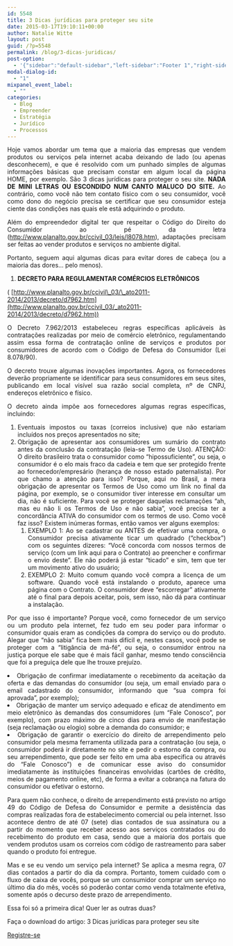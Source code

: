 ```yaml
---
id: 5548
title: 3 Dicas jurídicas para proteger seu site
date: 2015-03-17T19:10:11+00:00
author: Natalie Witte
layout: post
guid: /?p=5548
permalink: /blog/3-dicas-juridicas/
post-option:
  - '{"sidebar":"default-sidebar","left-sidebar":"Footer 1","right-sidebar":"Footer 1","page-title":"","page-caption":""}'
modal-dialog-id:
  - "1"
mixpanel_event_label:
  - ""
categories:
  - Blog
  - Empreender
  - Estratégia
  - Jurídico
  - Processos
---
```

<p style="text-align: justify;">
  Hoje vamos abordar um tema que a maioria das empresas que vendem produtos ou serviços pela internet acaba deixando de lado (ou apenas desconhecem), e que é resolvido com um punhado simples de algumas informações básicas que precisam constar em algum local da página HOME, por exemplo. São 3 dicas jurídicas para proteger o seu site. <b>NADA DE MINI LETRAS OU ESCONDIDO NUM CANTO MALUCO DO SITE.</b> Ao contrário, como você não tem contato físico com o seu consumidor, você como dono do negócio precisa se certificar que seu consumidor esteja ciente das condições nas quais ele está adquirindo o produto.
</p>

<p style="text-align: justify;">
  Além do empreendedor digital ter que respeitar o Código do Direito do Consumidor ao pé da letra (<a href="http://www.planalto.gov.br/ccivil_03/leis/l8078.htm">http://www.planalto.gov.br/ccivil_03/leis/l8078.htm</a>), adaptações precisam ser feitas ao vender produtos e serviços no ambiente digital.
</p>

<p style="text-align: justify;">
  Portanto, seguem aqui algumas dicas para evitar dores de cabeça (ou a maioria das dores&#8230; pelo menos).
</p>

  1.  **DECRETO PARA REGULAMENTAR COMÉRCIOS ELETRÔNICOS**

( [http://www.planalto.gov.br/ccivil\_03/\_ato2011-2014/2013/decreto/d7962.htm](http://www.planalto.gov.br/ccivil_03/_ato2011-2014/2013/decreto/d7962.htm))

<p style="text-align: justify;">
  O Decreto 7.962/2013 estabeleceu regras específicas aplicáveis às contratações realizadas por meio de comércio eletrônico, regulamentando assim essa forma de contratação online de serviços e produtos por consumidores de acordo com o Código de Defesa do Consumidor (Lei 8.078/90).
</p>

<p style="text-align: justify;">
  O decreto trouxe algumas inovações importantes. Agora, os fornecedores deverão propriamente se identificar para seus consumidores em seus sites, publicando em local visível sua razão social completa, nº de CNPJ, endereços eletrônico e físico.
</p>

<p style="text-align: justify;">
  O decreto ainda impõe aos fornecedores algumas regras específicas, incluindo:
</p>

<ol style="text-align: justify;">
  <li>
    Eventuais impostos ou taxas (correios inclusive) que não estariam incluídos nos preços apresentados no site;
  </li>
  <li>
    Obrigação de apresentar aos consumidores um sumário do contrato antes da conclusão da contratação (leia-se Termo de Uso). ATENÇÃO: O direito brasileiro trata o consumidor como “hipossuficiente”, ou seja, o consumidor é o elo mais fraco da cadeia e tem que ser protegido frente ao fornecedor/empresário (herança de nosso estado paternalista). Por que chamo a atenção para isso? Porque, aqui no Brasil, a mera obrigação de apresentar os Termos de Uso como um link no final da página, por exemplo, se o consumidor tiver interesse em consultar um dia, não é suficiente. Para você se proteger daquelas reclamações “ah, mas eu não li os Termos de Uso e não sabia”, você precisa ter a concordância ATIVA do consumidor com os termos de uso. Como você faz isso? Existem inúmeras formas, então vamos ver alguns exemplos: <ol>
      <li>
        EXEMPLO 1: Ao se cadastrar ou ANTES de efetivar uma compra, o Consumidor precisa ativamente ticar um quadrado (“checkbox”) com os seguintes dizeres: “Você concorda com nossos termos de serviço (com um link aqui para o Contrato) ao preencher e confirmar o envio deste”. Ele não poderá já estar “ticado” e sim, tem que ter um movimento ativo do usuário;
      </li>
      <li>
        EXEMPLO 2: Muito comum quando você compra a licença de um software. Quando você está instalando o produto, aparece uma página com o Contrato. O consumidor deve “escorregar” ativamente até o final para depois aceitar, pois, sem isso, não dá para continuar a instalação.
      </li>
    </ol>
  </li>
</ol>

<p style="text-align: justify;">
  Por que isso é importante? Porque você, como fornecedor de um serviço ou um produto pela internet, fez tudo em seu poder para informar o consumidor quais eram as condições da compra do serviço ou do produto. Alegar que “não sabia” fica bem mais difícil e, nestes casos, você pode se proteger com a “litigância de má-fé”, ou seja, o consumidor entrou na justiça porque ele sabe que é mais fácil ganhar, mesmo tendo consciência que foi a preguiça dele que lhe trouxe prejuízo.
</p>

<li style="text-align: justify;">
  Obrigação de confirmar imediatamente o recebimento da aceitação da oferta e das demandas do consumidor (ou seja, um email enviado para o email cadastrado do consumidor, informando que “sua compra foi aprovada”, por exemplo);
</li>
<li style="text-align: justify;">
  Obrigação de manter um serviço adequado e eficaz de atendimento em meio eletrônico às demandas dos consumidores (um “Fale Conosco”, por exemplo), com prazo máximo de cinco dias para envio de manifestação (seja reclamação ou elogio) sobre a demanda do consumidor; e
</li>
<li style="text-align: justify;">
  Obrigação de garantir o exercício do direito de arrependimento pelo consumidor pela mesma ferramenta utilizada para a contratação (ou seja, o consumidor poderá ir diretamente no site e pedir o estorno da compra, ou seu arrependimento, que pode ser feito em uma aba especifica ou através do “Fale Conosco”) e de comunicar esse aviso do consumidor imediatamente às instituições financeiras envolvidas (cartões de crédito, meios de pagamento online, etc), de forma a evitar a cobrança na fatura do consumidor ou efetivar o estorno.
</li>

<p style="text-align: justify;">
  Para quem não conhece, o direito de arrependimento está previsto no artigo 49 do Código de Defesa do Consumidor e permite a desistência das compras realizadas fora de estabelecimento comercial ou pela internet. Isso acontece dentro de até 07 (sete) dias contados de sua assinatura ou a partir do momento que receber acesso aos serviços contratados ou do recebimento do produto em casa, sendo que a maioria dos portais que vendem produtos usam os correios com código de rastreamento para saber quando o produto foi entregue.
</p>

<p style="text-align: justify;">
  Mas e se eu vendo um serviço pela internet? Se aplica a mesma regra, 07 dias contados a partir do dia da compra. Portanto, tomem cuidado com o fluxo de caixa de vocês, porque se um consumidor comprar um serviço no último dia do mês, vocês só poderão contar como venda totalmente efetiva, somente após o decurso deste prazo de arrependimento.
</p>

<p style="text-align: justify;">
  Essa foi só a primeira dica! Quer ler as outras duas?
</p>

<p style="text-align: justify;">
  Faça o download do artigo: 3 Dicas jurídicas para proteger seu site 

  <div class="gdlr-course-button" >
    <a  href='http://bit.ly/dicasjuridicas'>Registre-se</a>
  </div>
</p>

<p style="text-align: justify;">